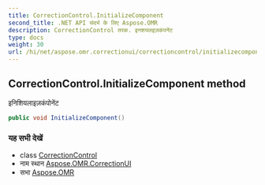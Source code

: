 ```yaml
---
title: CorrectionControl.InitializeComponent
second_title: .NET API संदर्भ के लिए Aspose.OMR
description: CorrectionControl तरक. इनशयलइज़कंपनेंट
type: docs
weight: 30
url: /hi/net/aspose.omr.correctionui/correctioncontrol/initializecomponent/
---
```

## CorrectionControl.InitializeComponent method

इनिशियलाइज़कंपोनेंट

```csharp
public void InitializeComponent()
```

### यह सभी देखें

* class [CorrectionControl](../)
* नाम स्थान [Aspose.OMR.CorrectionUI](../../correctioncontrol/)
* सभा [Aspose.OMR](../../../)


